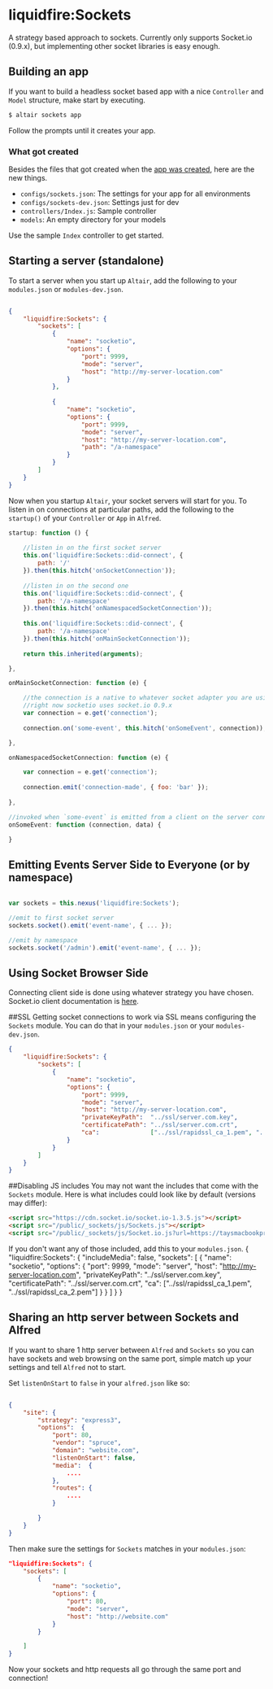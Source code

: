 # liquidfire:Sockets
A strategy based approach to sockets. Currently only supports Socket.io (0.9.x), but implementing other socket libraries is easy enough.

## Building an app
If you want to build a headless socket based app with a nice `Controller` and `Model` structure, make start by executing.

```bash
$ altair sockets app
```

Follow the prompts until it creates your app. 

### What got created
Besides the files that got created when the [app was created](https://github.com/liquidg3/altair/blob/master/docs/app.md), here are the new things.

- `configs/sockets.json`: The settings for your app for all environments
- `configs/sockets-dev.json`: Settings just for dev
- `controllers/Index.js`: Sample controller
- `models`: An empty directory for your models

Use the sample `Index` controller to get started.

## Starting a server (standalone)
To start a server when you start up `Altair`, add the following to your `modules.json` or `modules-dev.json`.

```json

{
    "liquidfire:Sockets": {
        "sockets": [
            {
                "name": "socketio",
                "options": {
                    "port": 9999,
                    "mode": "server",
                    "host": "http://my-server-location.com"
                }
            },
            
            {
                "name": "socketio",
                "options": {
                    "port": 9999,
                    "mode": "server",
                    "host": "http://my-server-location.com",
                    "path": "/a-namespace"
                }
            }
        ]
    }
}

```
Now when you startup `Altair`, your socket servers will start for you. To listen in on connections at particular paths, add the following to the `startup()` of your `Controller` or `App` in `Alfred`.

```js
startup: function () {
    
    //listen in on the first socket server
    this.on('liquidfire:Sockets::did-connect', {
        path: '/'
    }).then(this.hitch('onSocketConnection'));
    
    //listen in on the second one
    this.on('liquidfire:Sockets::did-connect', {
        path: '/a-namespace'
    }).then(this.hitch('onNamespacedSocketConnection'));
    
    this.on('liquidfire:Sockets::did-connect', {
        path: '/a-namespace'
    }).then(this.hitch('onMainSocketConnection'));
    
    return this.inherited(arguments);

},

onMainSocketConnection: function (e) {

    //the connection is a native to whatever socket adapter you are using
    //right now socketio uses socket.io 0.9.x
    var connection = e.get('connection');
    
    connection.on('some-event', this.hitch('onSomeEvent', connection)); //i bound connection as the first parameter so the callback

},

onNamespacedSocketConnection: function (e) {

    var connection = e.get('connection');
    
    connection.emit('connection-made', { foo: 'bar' });
    
},

//invoked when `some-event` is emitted from a client on the server connection whose path is '\'.
onSomeEvent: function (connection, data) {

}

```

## Emitting Events Server Side to Everyone (or by namespace)
```js

var sockets = this.nexus('liquidfire:Sockets');

//emit to first socket server
sockets.socket().emit('event-name', { ... });

//emit by namespace
sockets.socket('/admin').emit('event-name', { ... });

```

## Using Socket Browser Side
Connecting client side is done using whatever strategy you have chosen. Socket.io client documentation is [here](http://socket.io/docs/client-api/).

##SSL
Getting socket connections to work via SSL means configuring the `Sockets` module. You can do that
in your `modules.json` or your `modules-dev.json`.

```json
{
    "liquidfire:Sockets": {
        "sockets": [
            {
                "name": "socketio",
                "options": {
                    "port": 9999,
                    "mode": "server",
                    "host": "http://my-server-location.com",
                    "privateKeyPath":  "../ssl/server.com.key",
                    "certificatePath": "../ssl/server.com.crt",
                    "ca":              ["../ssl/rapidssl_ca_1.pem", "../ssl/rapidssl_ca_2.pem"]
                }
            }
        ]
    }
}

```

##Disabling JS includes
You may not want the includes that come with the `Sockets` module. Here is what includes could look like by default (versions may differ):

```html
<script src="https://cdn.socket.io/socket.io-1.3.5.js"></script>
<script src="/public/_sockets/js/Sockets.js"></script>
<script src="/public/_sockets/js/Socket.io.js?url=https://taysmacbookpro.local:8080false"></script>
```

If you don't want any of those included, add this to your `modules.json`.
{
    "liquidfire:Sockets": {
        "includeMedia": false,
        "sockets": [
            {
                "name": "socketio",
                "options": {
                    "port": 9999,
                    "mode": "server",
                    "host": "http://my-server-location.com",
                    "privateKeyPath":  "../ssl/server.com.key",
                    "certificatePath": "../ssl/server.com.crt",
                    "ca":              ["../ssl/rapidssl_ca_1.pem", "../ssl/rapidssl_ca_2.pem"]
                }
            }
        ]
    }
}

## Sharing an http server between Sockets and Alfred
If you want to share 1 http server between `Alfred` and `Sockets` so you can have sockets and web browsing on the same port, simple match up your settings and tell `Alfred` not to start.

Set `listenOnStart` to `false` in your `alfred.json` like so:
```json

{
    "site": {
        "strategy": "express3",
        "options":  {
            "port": 80,
            "vendor": "spruce",
            "domain": "website.com",
            "listenOnStart": false,
            "media":  {
                ....
            },
            "routes": {
                ....
            }

        }
    }
}
```

Then make sure the settings for `Sockets` matches in your `modules.json`:

```json
"liquidfire:Sockets": {
    "sockets": [
        {
            "name": "socketio",
            "options": {
                "port": 80,
                "mode": "server",
                "host": "http://website.com"
            }
        }

    ]
}
```

Now your sockets and http requests all go through the same port and connection!
